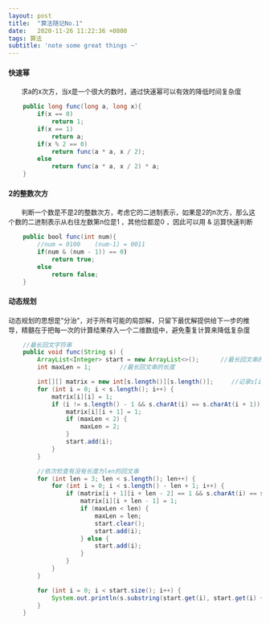 ```yaml
---
layout: post
title:  "算法随记No.1"
date:   2020-11-26 11:22:36 +0800
tags: 算法
subtitle: 'note some great things ~'
---
```


#### 快速幂
<font size=2>&emsp;&emsp;求a的x次方，当x是一个很大的数时，通过快速幂可以有效的降低时间复杂度</font>

```java
    public long func(long a, long x){
        if(x == 0)
            return 1;
        if(x == 1)
            return a;
        if(x % 2 == 0)
            return func(a * a, x / 2);
        else
            return func(a * a, x / 2) * a;
    }
```

#### 2的整数次方

<font size=2>&emsp;&emsp;判断一个数是不是2的整数次方，考虑它的二进制表示，如果是2的n次方，那么这个数的二进制表示从右往左数第n位是1 ，其他位都是0 ，因此可以用 & 运算快速判断</font>

```java
    public bool func(int num){
        //num = 0100    (num-1) = 0011
        if(num & (num - 1)) == 0)
            return true;
        else
            return false;
    }
```

#### 动态规划

<font size=2>动态规划的思想是"分治"，对于所有可能的局部解，只留下最优解提供给下一步的推导，精髓在于把每一次的计算结果存入一个二维数组中，避免重复计算来降低复杂度</font>

```java
    //最长回文字符串
    public void func(String s) {
        ArrayList<Integer> start = new ArrayList<>();      //最长回文串的起始索引数组
        int maxLen = 1;        //最长回文串的长度

        int[][] matrix = new int[s.length()][s.length()];     //记录s[i,j]是否是回文串
        for (int i = 0; i < s.length(); i++) {
            matrix[i][i] = 1;
            if (i != s.length() - 1 && s.charAt(i) == s.charAt(i + 1)) {
                matrix[i][i + 1] = 1;
                if (maxLen < 2) {
                    maxLen = 2;
                }
                start.add(i);
            }
        }

        //依次检查有没有长度为len的回文串
        for (int len = 3; len < s.length(); len++) {
            for (int i = 0; i < s.length() - len + 1; i++) {
                if (matrix[i + 1][i + len - 2] == 1 && s.charAt(i) == s.charAt(i + len - 1)) {
                    matrix[i][i + len - 1] = 1;
                    if (maxLen < len) {
                        maxLen = len;
                        start.clear();
                        start.add(i);
                    } else {
                        start.add(i);
                    }
                }
            }
        }

        for (int i = 0; i < start.size(); i++) {
            System.out.println(s.substring(start.get(i), start.get(i) + maxLen));
        }
    }
```

